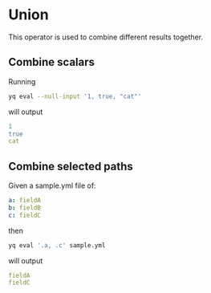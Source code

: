 # Union

This operator is used to combine different results together.

## Combine scalars
Running
```bash
yq eval --null-input '1, true, "cat"'
```
will output
```yaml
1
true
cat
```

## Combine selected paths
Given a sample.yml file of:
```yaml
a: fieldA
b: fieldB
c: fieldC
```
then
```bash
yq eval '.a, .c' sample.yml
```
will output
```yaml
fieldA
fieldC
```

